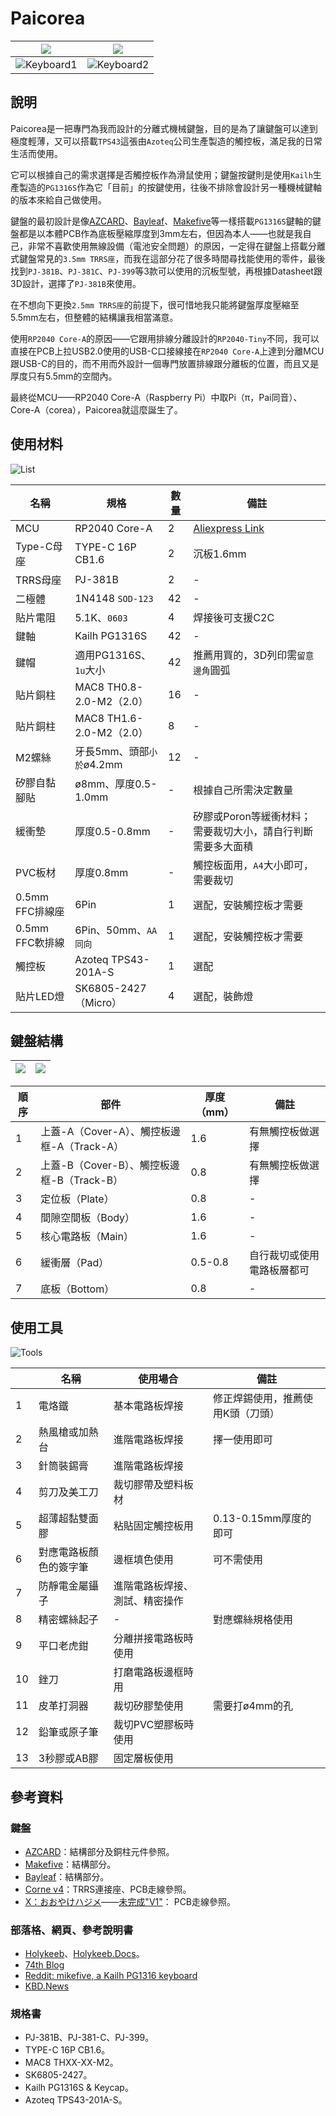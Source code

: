 # Paicorea

|![](pic/info1.png)|![](pic/info2.png)|
|--|--|
|![Keyboard1](pic/pic1.jpg)|![Keyboard2](pic/pic2.jpg)|

## 說明

Paicorea是一把專門為我而設計的分離式機械鍵盤，目的是為了讓鍵盤可以達到極度輕薄，又可以搭載`TPS43`這張由`Azoteq`公司生產製造的觸控板，滿足我的日常生活而使用。

它可以根據自己的需求選擇是否觸控板作為滑鼠使用；鍵盤按鍵則是使用`Kailh`生產製造的`PG1316S`作為它「目前」的按鍵使用，往後不排除會設計另一種機械鍵軸的版本來給自己做使用。

鍵盤的最初設計是像[AZCARD](https://github.com/palette-system/azcard)、[Bayleaf](https://kbd.news/Bayleaf-2610.html)、[Makefive](https://github.com/mikeholscher/zmk-config-mikefive)等一樣搭載`PG1316S`鍵軸的鍵盤都是以本體PCB作為底板壓縮厚度到3mm左右，但因為本人——也就是我自己，非常不喜歡使用無線設備（電池安全問題）的原因，一定得在鍵盤上搭載分離式鍵盤常見的`3.5mm TRRS座`，而我在這部分花了很多時間尋找能使用的零件，最後找到`PJ-381B`、`PJ-381C`、`PJ-399`等3款可以使用的沉板型號，再根據Datasheet跟3D設計，選擇了`PJ-381B`來使用。

在不想向下更換`2.5mm TRRS座`的前提下，很可惜地我只能將鍵盤厚度壓縮至5.5mm左右，但整體的結構讓我相當滿意。

使用`RP2040 Core-A`的原因——它跟用排線分離設計的`RP2040-Tiny`不同，我可以直接在PCB上拉USB2.0使用的USB-C口接線接在`RP2040 Core-A`上達到分離MCU跟USB-C的目的，而不用而外設計一個專門放置排線跟分離板的位置，而且又是厚度只有5.5mm的空間內。

最終從MCU——RP2040 Core-A（Raspberry Pi）中取Pi（π，Pai同音）、Core-A（corea），Paicorea就這麼誕生了。

## 使用材料

![List](pic/pic3.jpg)

|名稱|規格|數量|備註|
|--|--|--|--|
|MCU|RP2040 Core-A|2|[Aliexpress Link](https://es.aliexpress.com/item/1005006101790601.html?channel=twinner)|
|Type-C母座|TYPE-C 16P CB1.6|2|沉板1.6mm|
|TRRS母座|PJ-381B|2|-|
|二極體|1N4148 `SOD-123`|42|-|
|貼片電阻|5.1K、`0603`|4|焊接後可支援C2C|
|鍵軸|Kailh PG1316S|42|-|
|鍵帽|適用PG1316S、`1u`大小|42|推薦用買的，3D列印需`留意邊角`圓弧|
|貼片銅柱|MAC8 TH0.8-2.0-M2（2.0）|16|-|
|貼片銅柱|MAC8 TH1.6-2.0-M2（2.0）|8|-|
|M2螺絲|牙長5mm、頭部`小於`ø4.2mm|12|-|
|矽膠自黏腳貼|ø8mm、厚度0.5-1.0mm|-|根據自己所需決定數量|
|緩衝墊|厚度0.5-0.8mm|-|矽膠或Poron等緩衝材料；需要裁切大小，請自行判斷需要多大面積|
|PVC板材|厚度0.8mm|-|觸控板面用，`A4`大小即可，需要裁切|
|0.5mm FFC排線座|6Pin|1|選配，安裝觸控板才需要|
|0.5mm FFC軟排線|6Pin、50mm、`AA同向`|1|選配，安裝觸控板才需要|
|觸控板|Azoteq TPS43-201A-S|1|選配|
|貼片LED燈|SK6805-2427（Micro）|4|選配，裝飾燈|

## 鍵盤結構

|![](pic/info3.png)|![](pic/info4.png)|
|--|--|

|順序|部件|厚度（mm）|備註|
|--|--|--|--|
|1|上蓋-A（Cover-A）、觸控板邊框-A（Track-A）|1.6|有無觸控板做選擇|
|2|上蓋-B（Cover-B）、觸控板邊框-B（Track-B）|0.8|有無觸控板做選擇|
|3|定位板（Plate）|0.8|-|
|4|間隙空間板（Body）|1.6|-|
|5|核心電路板（Main）|1.6|-|
|6|緩衝層（Pad）|0.5-0.8|自行裁切或使用電路板層都可|
|7|底板（Bottom）|0.8|-|

## 使用工具

![Tools](pic/pic4.jpg)

||名稱|使用場合|備註|
|--|--|--|--|
|1|電烙鐵|基本電路板焊接|修正焊錫使用，推薦使用K頭（刀頭）|
|2|熱風槍或加熱台|進階電路板焊接|擇一使用即可|
|3|針筒裝錫膏|進階電路板焊接||
|4|剪刀及美工刀|裁切膠帶及塑料板材||
|5|超薄超黏雙面膠|粘貼固定觸控板用|0.13-0.15mm厚度的即可|
|6|對應電路板顏色的簽字筆|邊框填色使用|可不需使用|
|7|防靜電金屬鑷子|進階電路板焊接、測試、精密操作||
|8|精密螺絲起子|-|對應螺絲規格使用|
|9|平口老虎鉗|分離拼接電路板時使用||
|10|銼刀|打磨電路板邊框時用||
|11|皮革打洞器|裁切矽膠墊使用|需要打ø4mm的孔|
|12|鉛筆或原子筆|裁切PVC塑膠板時使用||
|13|3秒膠或AB膠|固定層板使用||

## 參考資料

### 鍵盤
- [AZCARD](https://github.com/palette-system/azcard)：結構部分及銅柱元件參照。
- [Makefive](https://github.com/mikeholscher/zmk-config-mikefive)：結構部分。
- [Bayleaf](https://kbd.news/Bayleaf-2610.html)：結構部分。
- [Corne v4](https://github.com/foostan/crkbd)：TRRS連接座、PCB走線參照。
- [X：おおやけハジメ](https://x.com/digitarhythm)——[未完成"V1"](https://x.com/digitarhythm/status/1908885665695363132)：
PCB走線參照。

### 部落格、網頁、參考說明書
- [Holykeeb](https://holykeebs.com/)、[Holykeeb.Docs](https://docs.holykeebs.com/guides/touchpad-module/)。
- [74th Blog](https://74th.hateblo.jp/entry/testing-TPS43-201A-S)
- [Reddit: mikefive, a Kailh PG1316 keyboard](https://www.reddit.com/r/ErgoMechKeyboards/comments/1cfg3vr/mikefive_a_kailh_pg1316_keyboard/)
- [KBD.News](https://kbd.news/)

### 規格書
- PJ-381B、PJ-381-C、PJ-399。
- TYPE-C 16P CB1.6。
- MAC8 THXX-XX-M2。
- SK6805-2427。
- Kailh PG1316S & Keycap。
- Azoteq TPS43-201A-S。
